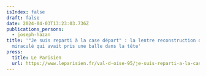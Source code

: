 ```yaml
---
isIndex: false
draft: false
date: 2024-04-03T13:23:03.736Z
publications_persons:
  - joseph-hazan
title: '"Je suis reparti à la case départ" : la lentre reconstruction du
  miraculé qui avait pris une balle dans la tête'
press:
  title: Le Parisien
  url: https://www.leparisien.fr/val-d-oise-95/je-suis-reparti-a-la-case-depart-la-lente-reconstruction-du-miracule-qui-avait-pris-une-balle-dans-la-tete-03-04-2024-OFVEC5SM2ZH37IJI4G6Z2IYIXI.php
---
```

